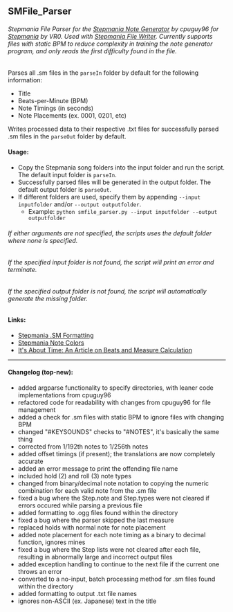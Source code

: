 ## SMFile_Parser
###### Stepmania File Parser for the [Stepmania Note Generator](https://github.com/cpuguy96/stepmania-note-generator) by cpuguy96 for [Stepmania](https://github.com/stepmania/stepmania/wiki/sm) by VR0. Used with [Stepmania File Writer](https://github.com/jhaco/SMTXT_Converter). Currently supports files with static BPM to reduce complexity in training the note generator program, and only reads the first difficulty found in the file.

Parses all .sm files in the `parseIn` folder by default for the following information:
- Title
- Beats-per-Minute (BPM)
- Note Timings (in seconds)
- Note Placements (ex. 0001, 0201, etc)

Writes processed data to their respective .txt files for successfully parsed .sm files in the `parseOut` folder by default.

#### Usage:
- Copy the Stepmania song folders into the input folder and run the script. The default input folder is `parseIn`.
- Successfully parsed files will be generated in the output folder. The default output folder is `parseOut`.
- If different folders are used, specify them by appending `--input inputfolder` and/or `--output outputfolder`.
  * Example: `python smfile_parser.py --input inputfolder --output outputfolder`
###### If either arguments are not specified, the scripts uses the default folder where none is specified.
###### If the specified input folder is not found, the script will print an error and terminate.
###### If the specified output folder is not found, the script will automatically generate the missing folder.

#### Links:

- [Stepmania .SM Formatting](https://github.com/stepmania/stepmania/wiki/sm)
- [Stepmania Note Colors](https://step-mania.fandom.com/wiki/Notes)
- [It's About Time: An Article on Beats and Measure Calculation](https://sites.uci.edu/camp2014/2014/05/19/its-about-time/)

---

#### Changelog (top-new):
- added argparse functionality to specify directories, with leaner code implementations from cpuguy96
- refactored code for readability with changes from cpuguy96 for file management
- added a check for .sm files with static BPM to ignore files with changing BPM
- changed "#KEYSOUNDS" checks to "#NOTES", it's basically the same thing
- corrected from 1/192th notes to 1/256th notes
- added offset timings (if present); the translations are now completely accurate
- added an error message to print the offending file name
- included hold (2) and roll (3) note types
- changed from binary/decimal note notation to copying the numeric combination for each valid note from the .sm file
- fixed a bug where the Step.note and Step.types were not cleared if errors occured while parsing a previous file
- added formatting to .ogg files found within the directory
- fixed a bug where the parser skipped the last measure
- replaced holds with normal note for note placement
- added note placement for each note timing as a binary to decimal function, ignores mines
- fixed a bug where the Step lists were not cleared after each file, resulting in abnormally large and incorrect output files
- added exception handling to continue to the next file if the current one throws an error
- converted to a no-input, batch processing method for .sm files found within the directory
- added formatting to output .txt file names
- ignores non-ASCII (ex. Japanese) text in the title
